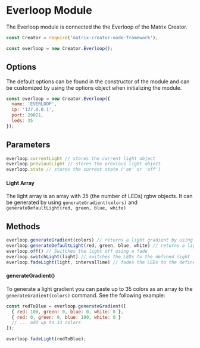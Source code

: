 # Everloop Module

The Everloop module is connected the the Everloop of the Matrix Creator.

```javascript
const Creator = require('matrix-creator-node-framework');

const everloop = new Creator.Everloop();
```



## Options

The default options can be found in the constructor of the module and can be customized by using the options object when initializing the module.

```javascript
const everloop = new Creator.Everloop({
  name: 'EVERLOOP',
  ip: '127.0.0.1',
  port: 20021,
  leds: 35
});
```


## Parameters

```javascript
everloop.currentLight // stores the current light object
everloop.previousLight // stores the previous light object
everloop.state // stores the current state ('on' or 'off')
```


#### Light Array

The light array is an array with 35 (the number of LEDs) rgbw objects. It can be generated by using `generateGradient(colors)` and `generateDefaultLight(red, green, blue, white)`



## Methods

```javascript
everloop.generateGradient(colors) // returns a light gradient by using an array
everloop.generateDefaultLight(red, green, blue, white) // returns a light
everloop.off() // Switches the light off using a fade
everloop.switchLight(light) // switches the LEDs to the defined light
everloop.fadeLight(light, intervalTime) // fades the LEDs to the defined light
```



#### generateGradient()

To generate a light gradient you can paste up to 35 colors as an array to the `generateGradient(colors)` command. See the following example:

```javascript
const redToBlue = everloop.generateGradient([
  { red: 100, green: 0, blue: 0, white: 0 },
  { red: 0, green: 0, blue: 100, white: 0 }
  // ... add up to 33 colors
]);

everloop.fadeLight(redToBlue);
```